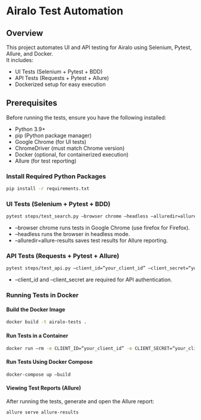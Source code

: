 # Airalo Test Automation

## Overview
This project automates UI and API testing for Airalo using Selenium, Pytest, Allure, and Docker.  
It includes:
- UI Tests (Selenium + Pytest + BDD)
- API Tests (Requests + Pytest + Allure)
- Dockerized setup for easy execution

## Prerequisites
Before running the tests, ensure you have the following installed:

- Python 3.9+
- pip (Python package manager)
- Google Chrome (for UI tests)
- ChromeDriver (must match Chrome version)
- Docker (optional, for containerized execution)
- Allure (for test reporting)

### Install Required Python Packages
```sh
pip install -r requirements.txt
```

### UI Tests (Selenium + Pytest + BDD)
```sh
pytest steps/test_search.py –browser chrome –headless –alluredir=allure-results
```
-	–browser chrome runs tests in Google Chrome (use firefox for Firefox).
-   –headless runs the browser in headless mode.
-   –alluredir=allure-results saves test results for Allure reporting.

### API Tests (Requests + Pytest + Allure)
```sh
pytest steps/test_api.py –client_id=“your_client_id” –client_secret=“your_client_secret” –alluredir=allure-results
```
-   –client_id and –client_secret are required for API authentication.

### Running Tests in Docker

#### Build the Docker Image
```sh
docker build -t airalo-tests .
```
#### Run Tests in a Container
```sh
docker run –rm -e CLIENT_ID=“your_client_id” -e CLIENT_SECRET=“your_client_secret” airalo-tests
```
#### Run Tests Using Docker Compose
```sh
docker-compose up –build
```
#### Viewing Test Reports (Allure)

After running the tests, generate and open the Allure report:
```sh
allure serve allure-results
```